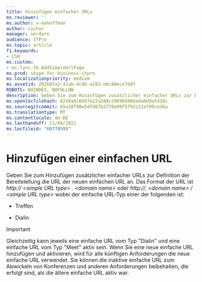 ```yaml
---
title: Hinzufügen einfacher URLs
ms.reviewer: ''
ms.author: v-mahoffman
author: cichur
manager: serdars
audience: ITPro
ms.topic: article
f1.keywords:
- CSH
ms.custom:
- ms.lync.tb.AddSimpleUrlPage
ms.prod: skype-for-business-itpro
ms.localizationpriority: medium
ms.assetid: 202b9fa2-41ab-4c86-a283-ebc8dece7ddf
ROBOTS: NOINDEX, NOFOLLOW
description: Geben Sie zum Hinzufügen zusätzlicher einfacher URLs zur Definition der Bereitstellung die URL der neuen einfachen URL an.
ms.openlocfilehash: 6248a816697e22a348c296904966eda0d9a5418c
ms.sourcegitcommit: 65a10f80e5dfd67b2778e09f5f92c21ef09ce36a
ms.translationtype: MT
ms.contentlocale: de-DE
ms.lasthandoff: 11/04/2021
ms.locfileid: "60778595"
---
```

# <a name="add-simple-url"></a>Hinzufügen einer einfachen URL
 
Geben Sie zum Hinzufügen zusätzlicher einfacher URLs zur Definition der Bereitstellung die URL der neuen einfachen URL an. Das Format der URL ist _http:// \<simple URL type\> . \<domain name\>_ oder _http://, \<domain name\> / \<simple URL type\>_ wobei der einfache URL-Typ einer der folgenden ist:
  
- Treffen
    
- Dialin
    
> [!IMPORTANT]
> Gleichzeitig kann jeweils eine einfache URL vom Typ "Dialin" und eine einfache URL vom Typ "Meet" aktiv sein. Wenn Sie eine neue einfache URL hinzufügen und aktivieren, wird für alle künftigen Anforderungen die neue einfache URL verwendet. Sie können die inaktive einfache URL zum Abwickeln von Konferenzen und anderen Anforderungen beibehalten, die erfolgt sind, als die ältere einfache URL aktiv war. 
  


